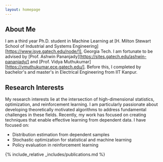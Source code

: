 ```yaml
---
layout: homepage
---
```


## About Me

I am a third year Ph.D. student in Machine Learning at [H. Milton Stewart School of Industrial and Systems Engineering][https://www.isye.gatech.edu/node/1], Georgia Tech. I am fortunate to be advised by [Prof. Ashwin Pananjady][https://sites.gatech.edu/ashwin-pananjady/] and [Prof. Vidya Muthukumar][https://vmuthukumar.ece.gatech.edu/]. Before this, I completed by bachelor's and master's in Electrical Engineering from IIT Kanpur.

## Research Interests

My research interests lie at the intersection of high-dimensional statistics, optimization, and reinforcement learning. I am particularly passionate about developing theoretically motivated algorithms to address fundamental challenges in these fields. Recently, my work has focused on creating techniques that enable effective learning from dependent data. I have focused on:
  * Distribution estimation from dependent samples
  * Stochastic optimization for statistical and machine learning
  * Policy evaluation in reinforcement learning

{% include_relative _includes/publications.md %}

